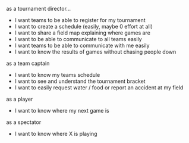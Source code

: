 as a tournament director...
  * I want teams to be able to register for my tournament
  * I want to create a schedule (easily, maybe 0 effort at all)
  * I want to share a field map explaining where games are
  * I want to be able to communicate to all teams easily
  * I want teams to be able to communicate with me easily
  * I want to know the results of games without chasing people down


as a team captain
  * I want to know my teams schedule
  * I want to see and understand the tournament bracket
  * I want to easily request water / food or report an accident at my field


as a player
  * I want to know where my next game is


as a spectator
  * I want to know where X is playing
